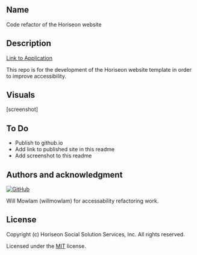 ## Name
Code refactor of the Horiseon website

## Description
[Link to Application](https://your-application-link.com)

This repo is for the development of the Horiseon website template in order to improve accessibility.

## Visuals
[screenshot]

## To Do
- Publish to github.io
- Add link to published site in this readme
- Add screenshot to this readme

## Authors and acknowledgment
[![GitHub](https://img.shields.io/badge/willmowlam-blueviolet)](https://github.com/willmowlam)

Will Mowlam (willmowlam) for accessability refactoring work.

## License
Copyright (c) Horiseon Social Solution Services, Inc. All rights reserved.

Licensed under the [MIT](LICENSE) license.
